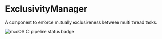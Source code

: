# ExclusivityManager

A component to enforce mutually exclusiveness between multi thread tasks.

![macOS CI pipeline status badge](https://github.com/tinrobots/ExclusivityManager/workflows/ExclusivityManager%20CI/badge.svg)